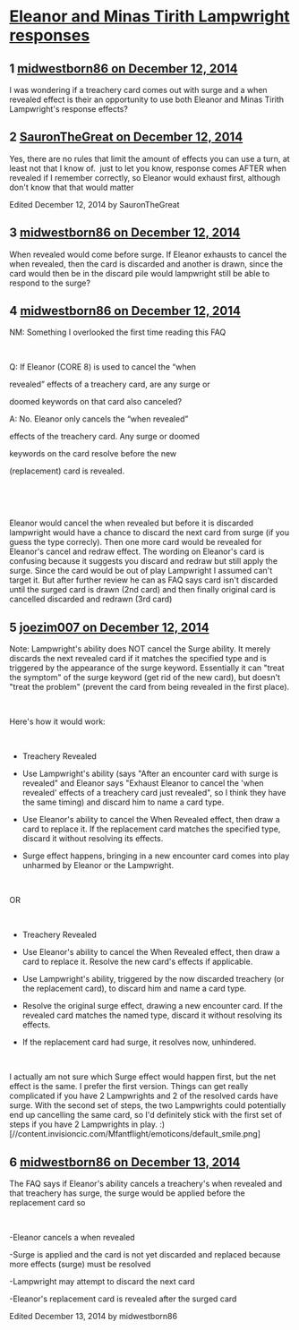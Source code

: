 # [Eleanor and Minas Tirith Lampwright responses](https://community.fantasyflightgames.com/topic/128986-eleanor-and-minas-tirith-lampwright-responses/)

## 1 [midwestborn86 on December 12, 2014](https://community.fantasyflightgames.com/topic/128986-eleanor-and-minas-tirith-lampwright-responses/?do=findComment&comment=1365373)

I was wondering if a treachery card comes out with surge and a when revealed effect is their an opportunity to use both Eleanor and Minas Tirith Lampwright's response effects?

## 2 [SauronTheGreat on December 12, 2014](https://community.fantasyflightgames.com/topic/128986-eleanor-and-minas-tirith-lampwright-responses/?do=findComment&comment=1365573)

Yes, there are no rules that limit the amount of effects you can use a turn, at least not that I know of.  just to let you know, response comes AFTER when revealed if I remember correctly, so Eleanor would exhaust first, although don't know that that would matter

Edited December 12, 2014 by SauronTheGreat

## 3 [midwestborn86 on December 12, 2014](https://community.fantasyflightgames.com/topic/128986-eleanor-and-minas-tirith-lampwright-responses/?do=findComment&comment=1365640)

When revealed would come before surge. If Eleanor exhausts to cancel the when revealed, then the card is discarded and another is drawn, since the card would then be in the discard pile would lampwright still be able to respond to the surge?

## 4 [midwestborn86 on December 12, 2014](https://community.fantasyflightgames.com/topic/128986-eleanor-and-minas-tirith-lampwright-responses/?do=findComment&comment=1365649)

NM: Something I overlooked the first time reading this FAQ

 

Q: If Eleanor (CORE 8) is used to cancel the “when

revealed” effects of a treachery card, are any surge or

doomed keywords on that card also canceled?

A: No. Eleanor only cancels the “when revealed”

effects of the treachery card. Any surge or doomed

keywords on the card resolve before the new

(replacement) card is revealed.

 

 

Eleanor would cancel the when revealed but before it is discarded lampwright would have a chance to discard the next card from surge (if you guess the type correcly). Then one more card would be revealed for Eleanor's cancel and redraw effect. The wording on Eleanor's card is confusing because it suggests you discard and redraw but still apply the surge. Since the card would be out of play Lampwright I assumed can't target it. But after further review he can as FAQ says card isn't discarded until the surged card is drawn (2nd card) and then finally original card is cancelled discarded and redrawn (3rd card)


## 5 [joezim007 on December 12, 2014](https://community.fantasyflightgames.com/topic/128986-eleanor-and-minas-tirith-lampwright-responses/?do=findComment&comment=1365685)

Note: Lampwright's ability does NOT cancel the Surge ability. It merely discards the next revealed card if it matches the specified type and is triggered by the appearance of the surge keyword. Essentially it can "treat the symptom" of the surge keyword (get rid of the new card), but doesn't "treat the problem" (prevent the card from being revealed in the first place).

 

Here's how it would work:

 

- Treachery Revealed

- Use Lampwright's ability (says "After an encounter card with surge is revealed" and Eleanor says "Exhaust Eleanor to cancel the 'when revealed' effects of a treachery card just revealed", so I think they have the same timing) and discard him to name a card type.

- Use Eleanor's ability to cancel the When Revealed effect, then draw a card to replace it. If the replacement card matches the specified type, discard it without resolving its effects.

- Surge effect happens, bringing in a new encounter card comes into play unharmed by Eleanor or the Lampwright.

 

OR

 

- Treachery Revealed

- Use Eleanor's ability to cancel the When Revealed effect, then draw a card to replace it. Resolve the new card's effects if applicable.

- Use Lampwright's ability, triggered by the now discarded treachery (or the replacement card), to discard him and name a card type.

- Resolve the original surge effect, drawing a new encounter card. If the revealed card matches the named type, discard it without resolving its effects.

- If the replacement card had surge, it resolves now, unhindered.

 

I actually am not sure which Surge effect would happen first, but the net effect is the same. I prefer the first version. Things can get really complicated if you have 2 Lampwrights and 2 of the resolved cards have surge. With the second set of steps, the two Lampwrights could potentially end up cancelling the same card, so I'd definitely stick with the first set of steps if you have 2 Lampwrights in play. :) [//content.invisioncic.com/Mfantflight/emoticons/default_smile.png]

## 6 [midwestborn86 on December 13, 2014](https://community.fantasyflightgames.com/topic/128986-eleanor-and-minas-tirith-lampwright-responses/?do=findComment&comment=1366086)

The FAQ says if Eleanor's ability cancels a treachery's when revealed and that treachery has surge, the surge would be applied before the replacement card so 

 

-Eleanor cancels a when revealed

-Surge is applied and the card is not yet discarded and replaced because more effects (surge) must be resolved

-Lampwright may attempt to discard the next card

-Eleanor's replacement card is revealed after the surged card

Edited December 13, 2014 by midwestborn86

